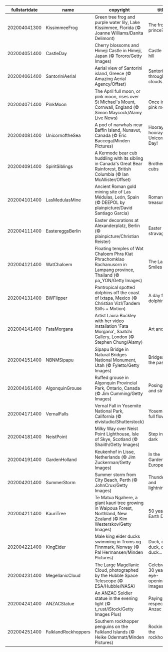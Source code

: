 |fullstartdate|name|copyright|title|image|
|--|--|--|--|--|
202004041300|KissimmeeFrog|Green tree frog and purple water lily, Lake Kissimmee, Florida (© Joanne Williams/Danita Delimont)|The frog prince?|![](/en-AU/2020/04/202004041300KissimmeeFrog.jpg)|
202004051400|CastleDay|Cherry blossoms and Himeji Castle in Himeji, Japan (© Tororo/Getty Images)|Castle on a hill|![](/en-AU/2020/04/202004051400CastleDay.jpg)|
202004061400|SantoriniAerial|Aerial view of Santorini island, Greece (© Amazing Aerial Agency/Offset)|Santorini through the clouds|![](/en-AU/2020/04/202004061400SantoriniAerial.jpg)|
202004071400|PinkMoon|The April full moon, or pink moon, rises over St Michael's Mount, Cornwall, England (© Simon Maycock/Alamy Live News)|Once in a pink moon|![](/en-AU/2020/04/202004071400PinkMoon.jpg)|
202004081400|UnicornoftheSea|A pod of narwhals near Baffin Island, Nunavut, Canada (© Eric Baccega/Minden Pictures)|Hooray, hooray, it's Unicorn Day!|![](/en-AU/2020/04/202004081400UnicornoftheSea.jpg)|
202004091400|SpiritSiblings|A Kermode bear cub huddling with its sibling in Canada's Great Bear Rainforest, British Columbia (© Ian McAllister/Offset)|Brotherly cubs|![](/en-AU/2020/04/202004091400SpiritSiblings.jpg)|
202004101400|LasMedulasMine|Ancient Roman gold mining site of Las Médulas, León, Spain (© DEEPOL by plainpicture/David Santiago Garcia)|Roman treasure|![](/en-AU/2020/04/202004101400LasMedulasMine.jpg)|
202004111400|EastereggsBerlin|Easter decorations at Alexanderplatz, Berlin (© plainpicture/Christian Reister)|Easter Egg-stravaganza|![](/en-AU/2020/04/202004111400EastereggsBerlin.jpg)|
202004121400|WatChaloem|Floating temples of Wat Chaloem Phra Kiat Phrachomklao Rachanusorn in Lampang province, Thailand (© pa_YON/Getty Images)|The Land of Smiles|![](/en-AU/2020/04/202004121400WatChaloem.jpg)|
202004131400|BWFlipper|Pantropical spotted dolphins off the coast of Ixtapa, Mexico (© Christian Vizl/Tandem Stills + Motion)|A day for dolphins|![](/en-AU/2020/04/202004131400BWFlipper.jpg)|
202004141400|FataMorgana|Artist Laura Buckley with her video installation 'Fata Morgana', Saatchi Gallery, London (© Stephen Chung/Alamy)|Art and soul|![](/en-AU/2020/04/202004141400FataMorgana.jpg)|
202004151400|NBNMSipapu|Sipapu Bridge in Natural Bridges National Monument, Utah (© Fyletto/Getty Images)|Bridges to the past|![](/en-AU/2020/04/202004151400NBNMSipapu.jpg)|
202004161400|AlgonquinGrouse|Ruffed grouse in Algonquin Provincial Park, Ontario, Canada (© Jim Cumming/Getty Images)|Posing tall and strong|![](/en-AU/2020/04/202004161400AlgonquinGrouse.jpg)|
202004171400|VernalFalls|Vernal Fall in Yosemite National Park, California (© elvistudio/Shutterstock)|Yosemite in full flow|![](/en-AU/2020/04/202004171400VernalFalls.jpg)|
202004181400|NeistPoint|Milky Way over Neist Point Lighthouse, Isle of Skye, Scotland (© Shaiith/Getty Images)|Step into the dark|![](/en-AU/2020/04/202004181400NeistPoint.jpg)|
202004191400|GardenHolland|Keukenhof in Lisse, Netherlands (© Jim Zuckerman/Getty Images)|In the Garden of Europe|![](/en-AU/2020/04/202004191400GardenHolland.jpg)|
202004201400|SummerStorm|Summer storm from City Beach, Perth (© JohnCrux/Getty Images)|Thunderbolt and lightning…|![](/en-AU/2020/04/202004201400SummerStorm.jpg)|
202004211400|KauriTree|Te Matua Ngahere, a giant kauri tree growing in Waipoua Forest, Northland, New Zealand (© Kim Westerskov/Getty Images)|50 years of Earth Day|![](/en-AU/2020/04/202004211400KauriTree.jpg)|
202004221400|KingEider|Male king eider ducks swimming in Troms og Finnmark, Norway (© Pal Hermansen/Minden Pictures)|Duck, duck. duck, duck, duck...|![](/en-AU/2020/04/202004221400KingEider.jpg)|
202004231400|MegellanicCloud|The Large Magellanic Cloud, photographed by the Hubble Space Telescope (© ESA/Hubble/NASA)|Celebrating 30 years of eye-opening images|![](/en-AU/2020/04/202004231400MegellanicCloud.jpg)|
202004241400|ANZACStatue|An ANZAC Soldier statue in the evening light (© t_rust/iStock/Getty Images Plus)|Paying respects on Anzac Day|![](/en-AU/2020/04/202004241400ANZACStatue.jpg)|
202004251400|FalklandRockhoppers|Southern rockhopper penguins on the Falkland Islands (© Heike Odermatt/Minden Pictures)|Rockin' with the rockhoppers|![](/en-AU/2020/04/202004251400FalklandRockhoppers.jpg)|
